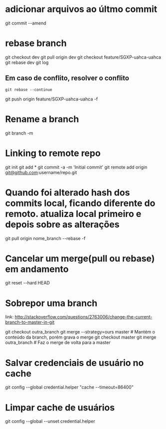 # adicionar arquivos ao últmo commit
  git commit --amend

# rebase branch
  git checkout dev
  git pull origin dev
  git checkout feature/SGXP-uahca-uahca
  git rebase dev 
  git log
  ## Em caso de conflito, resolver o conflito
    git rebase --continue
  git push origin feature/SGXP-uahca-uahca -f

# Rename a branch
  git branch -m <oldname> <newname>


# Linking to remote repo
 git init
 git add *
 git commit -a -m 'Initial commit'
 git remote add origin git@github.com:username/repo.git 

# Quando foi alterado hash dos commits local, ficando diferente do remoto. atualiza local primeiro e depois sobre as alterações
 git pull origin nome_branch --rebase -f

# Cancelar um merge(pull ou rebase) em andamento
 git reset --hard HEAD

# Sobrepor uma branch
link: http://stackoverflow.com/questions/2763006/change-the-current-branch-to-master-in-git

git checkout outra_branch
git merge --strategy=ours master    # Mantém o conteúdo da branch, porém grava o merge
git checkout master
git merge outra_branch             # Faz o merge de volta para a master 

# Salvar credenciais de usuário no cache
git config --global credential.helper "cache --timeout=86400"

# Limpar cache de usuários
git config --global --unset credential.helper

